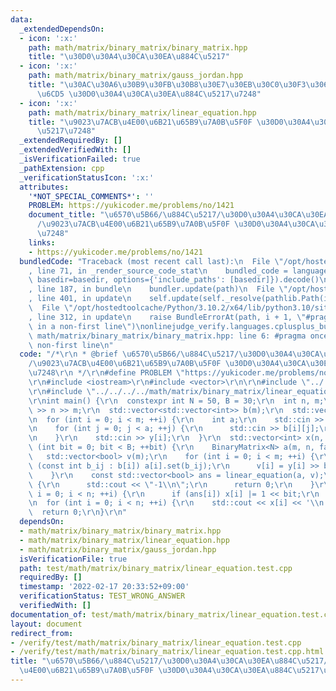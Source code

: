```yaml
---
data:
  _extendedDependsOn:
  - icon: ':x:'
    path: math/matrix/binary_matrix/binary_matrix.hpp
    title: "\u30D0\u30A4\u30CA\u30EA\u884C\u5217"
  - icon: ':x:'
    path: math/matrix/binary_matrix/gauss_jordan.hpp
    title: "\u30AC\u30A6\u30B9\u30FB\u30B8\u30E7\u30EB\u30C0\u30F3\u306E\u6D88\u53BB\
      \u6CD5 \u30D0\u30A4\u30CA\u30EA\u884C\u5217\u7248"
  - icon: ':x:'
    path: math/matrix/binary_matrix/linear_equation.hpp
    title: "\u9023\u7ACB\u4E00\u6B21\u65B9\u7A0B\u5F0F \u30D0\u30A4\u30CA\u30EA\u884C\
      \u5217\u7248"
  _extendedRequiredBy: []
  _extendedVerifiedWith: []
  _isVerificationFailed: true
  _pathExtension: cpp
  _verificationStatusIcon: ':x:'
  attributes:
    '*NOT_SPECIAL_COMMENTS*': ''
    PROBLEM: https://yukicoder.me/problems/no/1421
    document_title: "\u6570\u5B66/\u884C\u5217/\u30D0\u30A4\u30CA\u30EA\u884C\u5217\
      /\u9023\u7ACB\u4E00\u6B21\u65B9\u7A0B\u5F0F \u30D0\u30A4\u30CA\u30EA\u884C\u5217\
      \u7248"
    links:
    - https://yukicoder.me/problems/no/1421
  bundledCode: "Traceback (most recent call last):\n  File \"/opt/hostedtoolcache/Python/3.10.2/x64/lib/python3.10/site-packages/onlinejudge_verify/documentation/build.py\"\
    , line 71, in _render_source_code_stat\n    bundled_code = language.bundle(stat.path,\
    \ basedir=basedir, options={'include_paths': [basedir]}).decode()\n  File \"/opt/hostedtoolcache/Python/3.10.2/x64/lib/python3.10/site-packages/onlinejudge_verify/languages/cplusplus.py\"\
    , line 187, in bundle\n    bundler.update(path)\n  File \"/opt/hostedtoolcache/Python/3.10.2/x64/lib/python3.10/site-packages/onlinejudge_verify/languages/cplusplus_bundle.py\"\
    , line 401, in update\n    self.update(self._resolve(pathlib.Path(included), included_from=path))\n\
    \  File \"/opt/hostedtoolcache/Python/3.10.2/x64/lib/python3.10/site-packages/onlinejudge_verify/languages/cplusplus_bundle.py\"\
    , line 312, in update\n    raise BundleErrorAt(path, i + 1, \"#pragma once found\
    \ in a non-first line\")\nonlinejudge_verify.languages.cplusplus_bundle.BundleErrorAt:\
    \ math/matrix/binary_matrix/binary_matrix.hpp: line 6: #pragma once found in a\
    \ non-first line\n"
  code: "/*\r\n * @brief \u6570\u5B66/\u884C\u5217/\u30D0\u30A4\u30CA\u30EA\u884C\u5217\
    /\u9023\u7ACB\u4E00\u6B21\u65B9\u7A0B\u5F0F \u30D0\u30A4\u30CA\u30EA\u884C\u5217\
    \u7248\r\n */\r\n#define PROBLEM \"https://yukicoder.me/problems/no/1421\"\r\n\
    \r\n#include <iostream>\r\n#include <vector>\r\n\r\n#include \"../../../../math/matrix/binary_matrix/binary_matrix.hpp\"\
    \r\n#include \"../../../../math/matrix/binary_matrix/linear_equation.hpp\"\r\n\
    \r\nint main() {\r\n  constexpr int N = 50, B = 30;\r\n  int n, m;\r\n  std::cin\
    \ >> n >> m;\r\n  std::vector<std::vector<int>> b(m);\r\n  std::vector<int> y(m);\r\
    \n  for (int i = 0; i < m; ++i) {\r\n    int a;\r\n    std::cin >> a;\r\n    b[i].resize(a);\r\
    \n    for (int j = 0; j < a; ++j) {\r\n      std::cin >> b[i][j];\r\n      --b[i][j];\r\
    \n    }\r\n    std::cin >> y[i];\r\n  }\r\n  std::vector<int> x(n, 0);\r\n  for\
    \ (int bit = 0; bit < B; ++bit) {\r\n    BinaryMatrix<N> a(m, n, false);\r\n \
    \   std::vector<bool> v(m);\r\n    for (int i = 0; i < m; ++i) {\r\n      for\
    \ (const int b_ij : b[i]) a[i].set(b_ij);\r\n      v[i] = y[i] >> bit & 1;\r\n\
    \    }\r\n    const std::vector<bool> ans = linear_equation(a, v);\r\n    if (ans.empty())\
    \ {\r\n      std::cout << \"-1\\n\";\r\n      return 0;\r\n    }\r\n    for (int\
    \ i = 0; i < n; ++i) {\r\n      if (ans[i]) x[i] |= 1 << bit;\r\n    }\r\n  }\r\
    \n  for (int i = 0; i < n; ++i) {\r\n    std::cout << x[i] << '\\n';\r\n  }\r\n\
    \  return 0;\r\n}\r\n"
  dependsOn:
  - math/matrix/binary_matrix/binary_matrix.hpp
  - math/matrix/binary_matrix/linear_equation.hpp
  - math/matrix/binary_matrix/gauss_jordan.hpp
  isVerificationFile: true
  path: test/math/matrix/binary_matrix/linear_equation.test.cpp
  requiredBy: []
  timestamp: '2022-02-17 20:33:52+09:00'
  verificationStatus: TEST_WRONG_ANSWER
  verifiedWith: []
documentation_of: test/math/matrix/binary_matrix/linear_equation.test.cpp
layout: document
redirect_from:
- /verify/test/math/matrix/binary_matrix/linear_equation.test.cpp
- /verify/test/math/matrix/binary_matrix/linear_equation.test.cpp.html
title: "\u6570\u5B66/\u884C\u5217/\u30D0\u30A4\u30CA\u30EA\u884C\u5217/\u9023\u7ACB\
  \u4E00\u6B21\u65B9\u7A0B\u5F0F \u30D0\u30A4\u30CA\u30EA\u884C\u5217\u7248"
---
```

